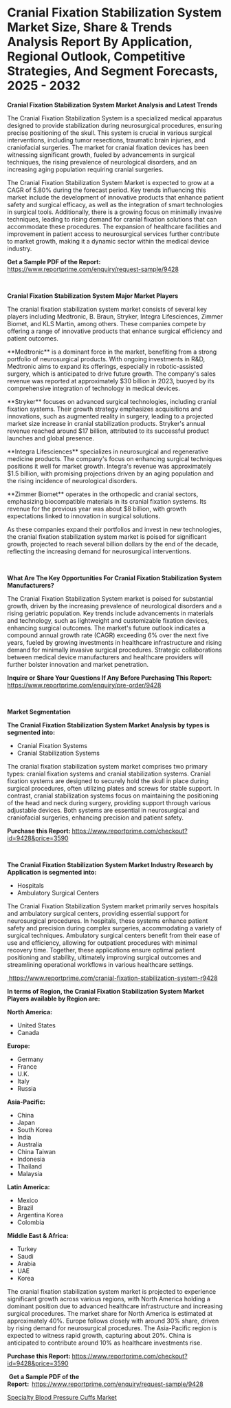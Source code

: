 <p><h1>Cranial Fixation Stabilization System Market Size, Share & Trends Analysis Report By Application, Regional Outlook, Competitive Strategies, And Segment Forecasts, 2025 - 2032</h1></p><p><strong>Cranial Fixation Stabilization System Market Analysis and Latest Trends</strong></p>
<p><p>The Cranial Fixation Stabilization System is a specialized medical apparatus designed to provide stabilization during neurosurgical procedures, ensuring precise positioning of the skull. This system is crucial in various surgical interventions, including tumor resections, traumatic brain injuries, and craniofacial surgeries. The market for cranial fixation devices has been witnessing significant growth, fueled by advancements in surgical techniques, the rising prevalence of neurological disorders, and an increasing aging population requiring cranial surgeries. </p><p>The Cranial Fixation Stabilization System Market is expected to grow at a CAGR of 5.80% during the forecast period. Key trends influencing this market include the development of innovative products that enhance patient safety and surgical efficacy, as well as the integration of smart technologies in surgical tools. Additionally, there is a growing focus on minimally invasive techniques, leading to rising demand for cranial fixation solutions that can accommodate these procedures. The expansion of healthcare facilities and improvement in patient access to neurosurgical services further contribute to market growth, making it a dynamic sector within the medical device industry.</p></p>
<p><strong>Get a Sample PDF of the Report:&nbsp;</strong> <a href="https://www.reportprime.com/enquiry/request-sample/9428?utm_campaign=3177&utm_medium=2&utm_source=Github&utm_content=ia&utm_term=20032025&utm_id=cranial-fixation-stabilization-system">https://www.reportprime.com/enquiry/request-sample/9428</a></p>
<p>&nbsp;</p>
<p><strong>Cranial Fixation Stabilization System Major Market Players</strong></p>
<p><p>The cranial fixation stabilization system market consists of several key players including Medtronic, B. Braun, Stryker, Integra Lifesciences, Zimmer Biomet, and KLS Martin, among others. These companies compete by offering a range of innovative products that enhance surgical efficiency and patient outcomes.</p><p>**Medtronic** is a dominant force in the market, benefiting from a strong portfolio of neurosurgical products. With ongoing investments in R&D, Medtronic aims to expand its offerings, especially in robotic-assisted surgery, which is anticipated to drive future growth. The company's sales revenue was reported at approximately $30 billion in 2023, buoyed by its comprehensive integration of technology in medical devices.</p><p>**Stryker** focuses on advanced surgical technologies, including cranial fixation systems. Their growth strategy emphasizes acquisitions and innovations, such as augmented reality in surgery, leading to a projected market size increase in cranial stabilization products. Stryker's annual revenue reached around $17 billion, attributed to its successful product launches and global presence.</p><p>**Integra Lifesciences** specializes in neurosurgical and regenerative medicine products. The company's focus on enhancing surgical techniques positions it well for market growth. Integra's revenue was approximately $1.5 billion, with promising projections driven by an aging population and the rising incidence of neurological disorders.</p><p>**Zimmer Biomet** operates in the orthopedic and cranial sectors, emphasizing biocompatible materials in its cranial fixation systems. Its revenue for the previous year was about $8 billion, with growth expectations linked to innovation in surgical solutions.</p><p>As these companies expand their portfolios and invest in new technologies, the cranial fixation stabilization system market is poised for significant growth, projected to reach several billion dollars by the end of the decade, reflecting the increasing demand for neurosurgical interventions.</p></p>
<p>&nbsp;</p>
<p><strong>What Are The Key Opportunities For Cranial Fixation Stabilization System Manufacturers?</strong></p>
<p><p>The Cranial Fixation Stabilization System market is poised for substantial growth, driven by the increasing prevalence of neurological disorders and a rising geriatric population. Key trends include advancements in materials and technology, such as lightweight and customizable fixation devices, enhancing surgical outcomes. The market's future outlook indicates a compound annual growth rate (CAGR) exceeding 6% over the next five years, fueled by growing investments in healthcare infrastructure and rising demand for minimally invasive surgical procedures. Strategic collaborations between medical device manufacturers and healthcare providers will further bolster innovation and market penetration.</p></p>
<p><strong>Inquire or Share Your Questions If Any Before Purchasing This Report:</strong> <a href="https://www.reportprime.com/enquiry/pre-order/9428?utm_campaign=3177&utm_medium=2&utm_source=Github&utm_content=ia&utm_term=20032025&utm_id=cranial-fixation-stabilization-system">https://www.reportprime.com/enquiry/pre-order/9428</a></p>
<p>&nbsp;</p>
<p><strong>Market Segmentation</strong></p>
<p><strong>The Cranial Fixation Stabilization System Market Analysis by types is segmented into:</strong></p>
<p><ul><li>Cranial Fixation Systems</li><li>Cranial Stabilization Systems</li></ul></p>
<p><p>The cranial fixation stabilization system market comprises two primary types: cranial fixation systems and cranial stabilization systems. Cranial fixation systems are designed to securely hold the skull in place during surgical procedures, often utilizing plates and screws for stable support. In contrast, cranial stabilization systems focus on maintaining the positioning of the head and neck during surgery, providing support through various adjustable devices. Both systems are essential in neurosurgical and craniofacial surgeries, enhancing precision and patient safety.</p></p>
<p><strong>Purchase this Report:&nbsp;</strong><a href="https://www.reportprime.com/checkout?id=9428&price=3590&utm_campaign=3177&utm_medium=2&utm_source=Github&utm_content=ia&utm_term=20032025&utm_id=cranial-fixation-stabilization-system">https://www.reportprime.com/checkout?id=9428&price=3590</a></p>
<p>&nbsp;</p>
<p><strong>The Cranial Fixation Stabilization System Market Industry Research by Application is segmented into:</strong></p>
<p><ul><li>Hospitals</li><li>Ambulatory Surgical Centers</li></ul></p>
<p><p>The Cranial Fixation Stabilization System market primarily serves hospitals and ambulatory surgical centers, providing essential support for neurosurgical procedures. In hospitals, these systems enhance patient safety and precision during complex surgeries, accommodating a variety of surgical techniques. Ambulatory surgical centers benefit from their ease of use and efficiency, allowing for outpatient procedures with minimal recovery time. Together, these applications ensure optimal patient positioning and stability, ultimately improving surgical outcomes and streamlining operational workflows in various healthcare settings.</p></p>
<p><a href="https://www.reportprime.com/cranial-fixation-stabilization-system-r9428?utm_campaign=3177&utm_medium=2&utm_source=Github&utm_content=ia&utm_term=20032025&utm_id=cranial-fixation-stabilization-system">&nbsp;https://www.reportprime.com/cranial-fixation-stabilization-system-r9428</a></p>
<p><strong>In terms of Region, the Cranial Fixation Stabilization System Market Players available by Region are:</strong></p>
<p>
    <p> <strong> North America: </strong>
        <ul>
            <li>United States</li>
            <li>Canada</li>
        </ul>
        </p> 
    <p> <strong> Europe: </strong>
        <ul>
            <li>Germany</li>
            <li>France</li>
            <li>U.K.</li>
            <li>Italy</li>
            <li>Russia</li>
        </ul>
        </p> 
    <p> <strong> Asia-Pacific: </strong>
        <ul>
            <li>China</li>
            <li>Japan</li>
            <li>South Korea</li>
            <li>India</li>
            <li>Australia</li>
            <li>China Taiwan</li>
            <li>Indonesia</li>
            <li>Thailand</li>
            <li>Malaysia</li>
        </ul>
        </p> 
    <p> <strong> Latin America: </strong>
        <ul>
            <li>Mexico</li>
            <li>Brazil</li>
            <li>Argentina Korea</li>
            <li>Colombia</li>
        </ul>
        </p> 
    <p> <strong> Middle East & Africa: </strong>
        <ul>
            <li>Turkey</li>
            <li>Saudi</li>
            <li>Arabia</li>
            <li>UAE</li>
            <li>Korea</li>
        </ul>
    </p>
    </p>
<p><p>The cranial fixation stabilization system market is projected to experience significant growth across various regions, with North America holding a dominant position due to advanced healthcare infrastructure and increasing surgical procedures. The market share for North America is estimated at approximately 40%. Europe follows closely with around 30% share, driven by rising demand for neurosurgical procedures. The Asia-Pacific region is expected to witness rapid growth, capturing about 20%. China is anticipated to contribute around 10% as healthcare investments rise.</p></p>
<p><strong>Purchase this Report: </strong><a href="https://www.reportprime.com/checkout?id=9428&price=3590&utm_campaign=3177&utm_medium=2&utm_source=Github&utm_content=ia&utm_term=20032025&utm_id=cranial-fixation-stabilization-system">https://www.reportprime.com/checkout?id=9428&price=3590</a></p>
<p>&nbsp;<strong>Get a Sample PDF of the Report:&nbsp;&nbsp;</strong><a href="https://www.reportprime.com/enquiry/request-sample/9428?utm_campaign=3177&utm_medium=2&utm_source=Github&utm_content=ia&utm_term=20032025&utm_id=cranial-fixation-stabilization-system">https://www.reportprime.com/enquiry/request-sample/9428</a></p>
<p><strong></strong></p>
<p><p><a href="https://github.com/stickkinkel/Market-Research-Report-List-1/blob/main/specialty-blood-pressure-cuffs-market.md?utm_campaign=3177&utm_medium=2&utm_source=Github&utm_content=ia&utm_term=20032025&utm_id=cranial-fixation-stabilization-system">Specialty Blood Pressure Cuffs Market</a></p></p>